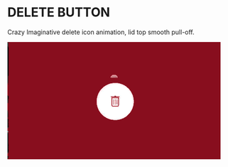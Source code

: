 # DELETE BUTTON

Crazy Imaginative delete icon animation, lid top smooth pull-off.

 ![Alt Text](Button.gif)


